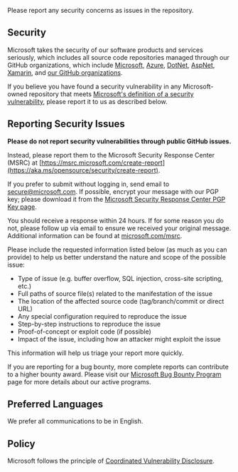 Please report any security concerns as issues in the repository.

<!-- BEGIN MICROSOFT SECURITY.MD V0.0.7 BLOCK -->

## Security

Microsoft takes the security of our software products and services seriously, which includes all source code repositories managed through our GitHub organizations, which include [Microsoft](https://github.com/Microsoft), [Azure](https://github.com/Azure), [DotNet](https://github.com/dotnet), [AspNet](https://github.com/aspnet), [Xamarin](https://github.com/xamarin), and [our GitHub organizations](https://opensource.microsoft.com/).

If you believe you have found a security vulnerability in any Microsoft-owned repository that meets [Microsoft's definition of a security vulnerability](https://aka.ms/opensource/security/definition), please report it to us as described below.

## Reporting Security Issues

**Please do not report security vulnerabilities through public GitHub issues.**

Instead, please report them to the Microsoft Security Response Center (MSRC) at [https://msrc.microsoft.com/create-report](https://aka.ms/opensource/security/create-report).

If you prefer to submit without logging in, send email to [secure@microsoft.com](mailto:secure@microsoft.com). If possible, encrypt your message with our PGP key; please download it from the [Microsoft Security Response Center PGP Key page](https://aka.ms/opensource/security/pgpkey).

You should receive a response within 24 hours. If for some reason you do not, please follow up via email to ensure we received your original message. Additional information can be found at [microsoft.com/msrc](https://aka.ms/opensource/security/msrc).

Please include the requested information listed below (as much as you can provide) to help us better understand the nature and scope of the possible issue:

-   Type of issue (e.g. buffer overflow, SQL injection, cross-site scripting, etc.)
-   Full paths of source file(s) related to the manifestation of the issue
-   The location of the affected source code (tag/branch/commit or direct URL)
-   Any special configuration required to reproduce the issue
-   Step-by-step instructions to reproduce the issue
-   Proof-of-concept or exploit code (if possible)
-   Impact of the issue, including how an attacker might exploit the issue

This information will help us triage your report more quickly.

If you are reporting for a bug bounty, more complete reports can contribute to a higher bounty award. Please visit our [Microsoft Bug Bounty Program](https://aka.ms/opensource/security/bounty) page for more details about our active programs.

## Preferred Languages

We prefer all communications to be in English.

## Policy

Microsoft follows the principle of [Coordinated Vulnerability Disclosure](https://aka.ms/opensource/security/cvd).

<!-- END MICROSOFT SECURITY.MD BLOCK -->
